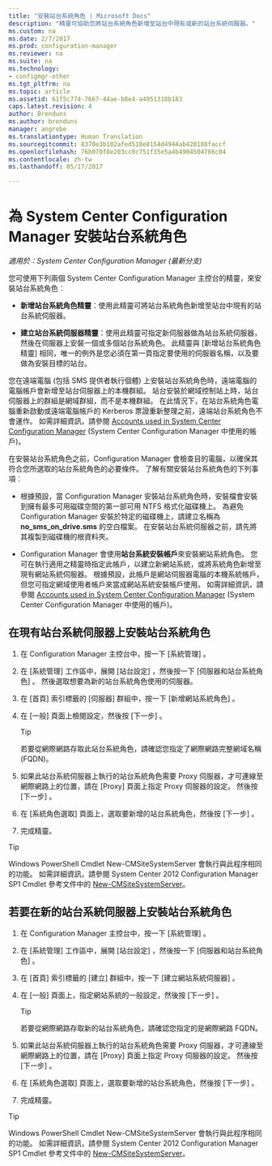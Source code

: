 ```yaml
---
title: "安裝站台系統角色 | Microsoft Docs"
description: "精靈可協助您將站台系統角色新增至站台中現有或新的站台系統伺服器。"
ms.custom: na
ms.date: 2/7/2017
ms.prod: configuration-manager
ms.reviewer: na
ms.suite: na
ms.technology:
- configmgr-other
ms.tgt_pltfrm: na
ms.topic: article
ms.assetid: 61f5c774-7667-44ae-b8e4-a4951318b183
caps.latest.revision: 4
author: Brenduns
ms.author: brenduns
manager: angrobe
ms.translationtype: Human Translation
ms.sourcegitcommit: 8370e3b102afed518e8154d4944ab420188faccf
ms.openlocfilehash: 76b070f8e203cc0c751f35e5a4b4904504786c04
ms.contentlocale: zh-tw
ms.lasthandoff: 05/17/2017

---
```

# <a name="install-site-system-roles-for-system-center-configuration-manager"></a>為 System Center Configuration Manager 安裝站台系統角色

*適用於：System Center Configuration Manager (最新分支)*

您可使用下列兩個 System Center Configuration Manager 主控台的精靈，來安裝站台系統角色︰  

-   **新增站台系統角色精靈**：使用此精靈可將站台系統角色新增至站台中現有的站台系統伺服器。  

-   **建立站台系統伺服器精靈**：使用此精靈可指定新伺服器做為站台系統伺服器，然後在伺服器上安裝一個或多個站台系統角色。 此精靈與 [新增站台系統角色精靈] 相同，唯一的例外是您必須在第一頁指定要使用的伺服器名稱，以及要做為安裝目標的站台。  

您在遠端電腦 (包括 SMS 提供者執行個體) 上安裝站台系統角色時，遠端電腦的電腦帳戶會新增至站台伺服器上的本機群組。 站台安裝於網域控制站上時，站台伺服器上的群組是網域群組，而不是本機群組。 在此情況下，在站台系統角色電腦重新啟動或遠端電腦帳戶的 Kerberos 票證重新整理之前，遠端站台系統角色不會運作。 如需詳細資訊，請參閱 [Accounts used in System Center Configuration Manager](../../../../core/plan-design/hierarchy/accounts.md) (System Center Configuration Manager 中使用的帳戶)。  

在安裝站台系統角色之前，Configuration Manager 會檢查目的電腦，以確保其符合您所選取的站台系統角色的必要條件。 了解有關安裝站台系統角色的下列事項︰  

-   根據預設，當 Configuration Manager 安裝站台系統角色時，安裝檔會安裝到擁有最多可用磁碟空間的第一部可用 NTFS 格式化磁碟機上。 為避免 Configuration Manager 安裝於特定的磁碟機上，請建立名稱為 **no_sms_on_drive.sms** 的空白檔案。 在安裝站台系統伺服器之前，請先將其複製到磁碟機的根資料夾。  

-   Configuration Manager 會使用**站台系統安裝帳戶**來安裝網站系統角色。 您可在執行適用之精靈時指定此帳戶，以建立新網站系統，或將系統角色新增至現有網站系統伺服器。 根據預設，此帳戶是網站伺服器電腦的本機系統帳戶，但您可指定網域使用者帳戶來當成網站系統安裝帳戶使用。 如需詳細資訊，請參閱 [Accounts used in System Center Configuration Manager](../../../../core/plan-design/hierarchy/accounts.md) (System Center Configuration Manager 中使用的帳戶)。  

##  <a name="bkmk_Install"></a> 在現有站台系統伺服器上安裝站台系統角色  

1.  在 Configuration Manager 主控台中，按一下 [系統管理] 。  

2.  在 [系統管理]  工作區中，展開 [站台設定] ，然後按一下 [伺服器和站台系統角色] 。 然後選取想要為新的站台系統角色使用的伺服器。  

3.  在 [首頁]  索引標籤的 [伺服器]  群組中，按一下 [新增網站系統角色] 。  

4.  在 [一般]  頁面上檢閱設定，然後按 [下一步] 。  

    > [!TIP]  
    >  若要從網際網路存取此站台系統角色，請確認您指定了網際網路完整網域名稱 (FQDN)。  

5.  如果此站台系統伺服器上執行的站台系統角色需要 Proxy 伺服器，才可連線至網際網路上的位置，請在 [Proxy] 頁面上指定 Proxy 伺服器的設定。 然後按 [下一步] 。  

6.  在 [系統角色選取]  頁面上，選取要新增的站台系統角色，然後按 [下一步] 。  

7.  完成精靈。  

> [!TIP]  
>  Windows PowerShell Cmdlet New-CMSiteSystemServer 會執行與此程序相同的功能。 如需詳細資訊，請參閱 System Center 2012 Configuration Manager SP1 Cmdlet 參考文件中的 [New-CMSiteSystemServer](http://go.microsoft.com/fwlink/p/?LinkID=271414)。  

## <a name="to-install-site-system-roles-on-a-new-site-system-server"></a>若要在新的站台系統伺服器上安裝站台系統角色  

1.  在 Configuration Manager 主控台中，按一下 [系統管理] 。  

2.  在 [系統管理]  工作區中，展開 [站台設定] ，然後按一下 [伺服器和站台系統角色] 。  

3.  在 [首頁]  索引標籤的 [建立]  群組中，按一下 [建立網站系統伺服器] 。  

4.  在 [一般]  頁面上，指定網站系統的一般設定，然後按 [下一步] 。  

    > [!TIP]  
    >  若要從網際網路存取新的站台系統角色，請確認您指定的是網際網路 FQDN。  

5.  如果此站台系統伺服器上執行的站台系統角色需要 Proxy 伺服器，才可連線至網際網路上的位置，請在 [Proxy] 頁面上指定 Proxy 伺服器的設定。 然後按 [下一步] 。  

6.  在 [系統角色選取]  頁面上，選取要新增的站台系統角色，然後按 [下一步] 。  

7.  完成精靈。  

> [!TIP]  
>  Windows PowerShell Cmdlet New-CMSiteSystemServer 會執行與此程序相同的功能。 如需詳細資訊，請參閱 System Center 2012 Configuration Manager SP1 Cmdlet 參考文件中的 [New-CMSiteSystemServer](http://go.microsoft.com/fwlink/p/?LinkID=271414)。  

